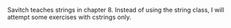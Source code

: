Savitch teaches strings in chapter 8. Instead of using the string
class, I will attempt some exercises with cstrings only.
